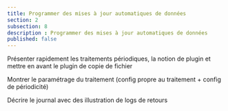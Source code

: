 ```yaml
---
title: Programmer des mises à jour automatiques de données
section: 2
subsection: 8
description : Programmer des mises à jour automatiques de données
published: false
---
```


Présenter rapidement les traitements périodiques, la notion de plugin et mettre en avant le plugin de copie de fichier

Montrer le paramétrage du traitement (config propre au traitement + config de périodicité)

Décrire le journal avec des illustration de logs de retours

